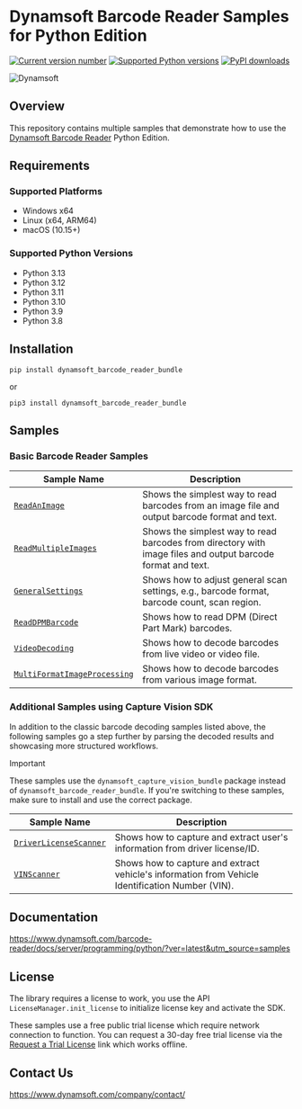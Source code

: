 # Dynamsoft Barcode Reader Samples for Python Edition

[![Current version number](https://img.shields.io/pypi/v/dynamsoft_barcode_reader_bundle?color=orange)](https://pypi.org/project/dynamsoft_barcode_reader_bundle/)
[![Supported Python versions](https://img.shields.io/badge/python-3.8%20%7C%203.9%20%7C%203.10%20%7C%203.11%20%7C%203.12%20%7C%203.13-blue)](https://www.python.org/downloads/)
[![PyPI downloads](https://img.shields.io/pypi/dm/dynamsoft_barcode_reader_bundle)](https://pypistats.org/packages/dynamsoft_barcode_reader_bundle)

![Dynamsoft](https://dynamsoft.github.io/styleguide/assets/images/icons/dynamsoft_logos/dynamsoft_logo_original.png "Dynamsoft")  

## Overview

This repository contains multiple samples that demonstrate how to use the [Dynamsoft Barcode Reader](https://www.dynamsoft.com/barcode-reader/overview/) Python Edition.

## Requirements

### Supported Platforms
- Windows x64
- Linux (x64, ARM64)
- macOS (10.15+)

### Supported Python Versions

- Python 3.13
- Python 3.12
- Python 3.11
- Python 3.10
- Python 3.9
- Python 3.8

## Installation

```
pip install dynamsoft_barcode_reader_bundle
```

or 

```
pip3 install dynamsoft_barcode_reader_bundle
```

## Samples

### Basic Barcode Reader Samples

| Sample Name | Description |
| ----------- | ----------- |
| [`ReadAnImage`](Samples/read_an_image.py) | Shows the simplest way to read barcodes from an image file and output barcode format and text. |
| [`ReadMultipleImages`](Samples/read_multiple_images.py) | Shows the simplest way to read barcodes from directory with image files and output barcode format and text. | 
| [`GeneralSettings`](Samples/general_settings.py) | Shows how to adjust general scan settings, e.g., barcode format, barcode count, scan region. | 
| [`ReadDPMBarcode`](Samples/read_dpm_barcode.py) | Shows how to read DPM (Direct Part Mark) barcodes. | 
| [`VideoDecoding`](Samples/video_decoding.py) | Shows how to decode barcodes from live video or video file. | 
| [`MultiFormatImageProcessing`](Samples/multi_format_image_processing.py) | Shows how to decode barcodes from various image format. | 

### Additional Samples using Capture Vision SDK

In addition to the classic barcode decoding samples listed above, the following samples go a step further by parsing the decoded results and showcasing more structured workflows.

> [!IMPORTANT]
> These samples use the `dynamsoft_capture_vision_bundle` package instead of `dynamsoft_barcode_reader_bundle`. If you're switching to these samples, make sure to install and use the correct package.

| Sample Name | Description |
| --- | --- |
| [`DriverLicenseScanner`](https://github.com/Dynamsoft/capture-vision-python-samples/blob/main/Samples/driver_license_scanner.py) | Shows how to capture and extract user's information from driver license/ID. |
| [`VINScanner`](https://github.com/Dynamsoft/capture-vision-python-samples/blob/main/Samples/vin_scanner.py) | Shows how to capture and extract vehicle's information from Vehicle Identification Number (VIN). |

## Documentation

https://www.dynamsoft.com/barcode-reader/docs/server/programming/python/?ver=latest&utm_source=samples

## License

The library requires a license to work, you use the API `LicenseManager.init_license` to initialize license key and activate the SDK.

These samples use a free public trial license which require network connection to function. You can request a 30-day free trial license via the <a href="https://www.dynamsoft.com/customer/license/trialLicense?product=dbr&utm_source=github&package=python" target="_blank">Request a Trial License</a> link which works offline.

## Contact Us

https://www.dynamsoft.com/company/contact/
